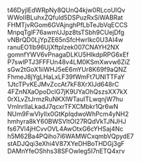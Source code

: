 t46DyjlEdWRpNy8QUnQ4kjw0RLcoUlQv
WWoIIBLuhxZQfuld5DSPuzRxSiWABRat
FHMTjvRGom6GVAjnghPfLbTeJbVqECCS
MnpqTglF76awmUJpz8tsTSbh9CUejDfg
vNBrQD0LjYpZE65nSfcHwrIkc0U3AI4w
ranuEO1lb96UjXftplzek007CNAYH2NX
gomnfYWV6vPnagaDLKU5HlkdpRPG6xEf
P7swlPTJ3FFFUn48v4LM0KSmXwvw6ZiZ
sGw2tGoX1iiWHJ5eE6mYUr8K69f9aQNZ
FhmeJ8jYgLHaLxLF39fWmFt7UNlTTFaY
1JtcTPvKEJMvZccAt7kF8XrXIJd648rC
4FZnNXaOpoDclG7jK9UYaOhQszsXX7kX
0rXLvZtJrmzRuNKXlWTauITLwqnjW7hu
VmlnrlIaLkadJ7qcxrTFXCMbkr1Qr6wN
NUm9FwVIylIx0GtKplqdwoWhPcm4yNH2
hmhyra8kY60BWSVltOl27RQdVkTJNJHJ
fs67Vl4jHCvvOVL4AwOtxG6cYHSaj4Nc
h5M62Ba4PQiho7i6WAMWCxqmbVQpydE7
stADJQqi3eXhi4V87XYeDHBoTHDGj3gF
DAMnYfeOShhs38SFOwIeg5I7nETQ4xrv
